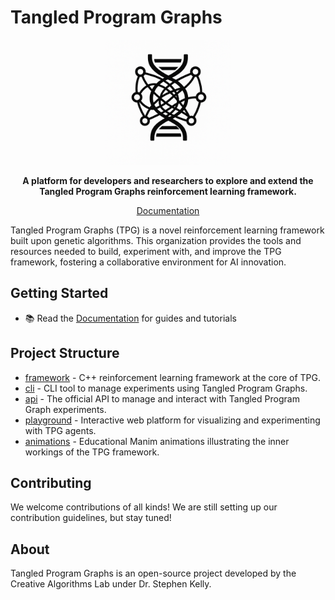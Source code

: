 # Tangled Program Graphs

<p align="center">
  <img src="assets/logo.png" alt="TPG Logo" width=200 />
</p>

<p align="center">
  <strong>A platform for developers and researchers to explore and extend the Tangled Program Graphs reinforcement learning framework.</strong>
</p>

<p align="center">
  <a href="#">Documentation</a>
</p>

Tangled Program Graphs (TPG) is a novel reinforcement learning framework built upon genetic algorithms. This organization provides the tools and resources needed to build, experiment with, and improve the TPG framework, fostering a collaborative environment for AI innovation.

## Getting Started

- 📚 Read the [Documentation]() for guides and tutorials

## Project Structure

- [framework](https://github.com/TangledProgramGraphs/framework) - C++ reinforcement learning framework at the core of TPG.
- [cli](https://github.com/TangledProgramGraphs/cli) - CLI tool to manage experiments using Tangled Program Graphs.
- [api](https://github.com/TangledProgramGraphs/api) - The official API to manage and interact with Tangled Program Graph experiments.
- [playground](https://github.com/TangledProgramGraphs/playground) - Interactive web platform for visualizing and experimenting with TPG agents.
- [animations](https://github.com/TangledProgramGraphs/animations) - Educational Manim animations illustrating the inner workings of the TPG framework.

## Contributing

We welcome contributions of all kinds! We are still setting up our contribution guidelines, but stay tuned!

## About

Tangled Program Graphs is an open-source project developed by the Creative Algorithms Lab under Dr. Stephen Kelly.
